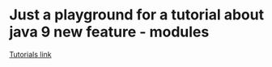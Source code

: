 # Just a playground for a tutorial about java 9 new feature - modules

[Tutorials link](https://dzone.com/articles/java-9-modules-introduction-part-1)